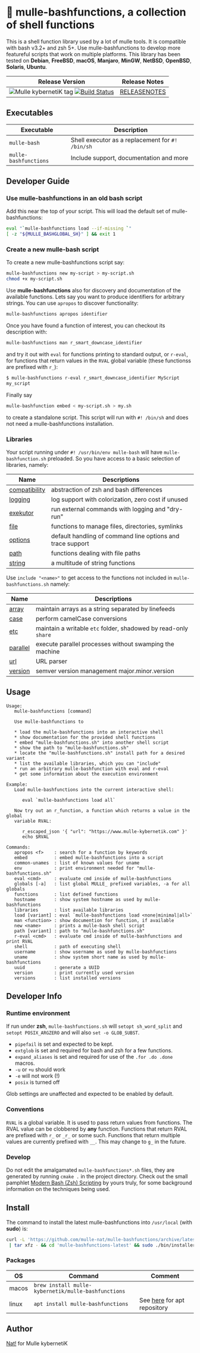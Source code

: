 # 🥊 mulle-bashfunctions, a collection of shell functions

This is a shell function library used by a lot of mulle tools. It is
compatible with bash v3.2+ and zsh 5+. Use mulle-bashfunctions to develop more
featureful scripts that work on multiple platforms. This library has been
tested on **Debian**, **FreeBSD**, **macOS**, **Manjaro**, **MinGW**,
**NetBSD**, **OpenBSD**, **Solaris**, **Ubuntu**.

| Release Version                                       | Release Notes
|-------------------------------------------------------|--------------
| ![Mulle kybernetiK tag](https://img.shields.io/github/tag/mulle-nat/mulle-bashfunctions.svg?branch=release) [![Build Status](https://github.com/mulle-nat/mulle-bashfunctions/workflows/CI/badge.svg?branch=release)](//github.com/mulle-nat/mulle-bashfunctions/actions) | [RELEASENOTES](RELEASENOTES.md) |

## Executables

| Executable            | Description
|-----------------------|--------------------------------
| `mulle-bash`          | Shell executor as a replacement for `#! /bin/sh`
| `mulle-bashfunctions` | Include support, documentation and more


## Developer Guide

### Use mulle-bashfunctions in an old bash script

Add this near the top of your script. This will load the default set of
mulle-bashfunctions:


``` bash
eval "`mulle-bashfunctions load --if-missing `"
[ -z "${MULLE_BASHGLOBAL_SH}" ] && exit 1
```

### Create a new mulle-bash script

To create a new mulle-bashfunctions script say:

``` sh
mulle-bashfunctions new my-script > my-script.sh
chmod +x my-script.sh
```

Use **mulle-bashfunctions** also for discovery and documentation of the
available functions. Lets say you want to produce identifiers
for arbitrary strings. You can use `apropos` to discover functionality:

``` sh
mulle-bashfunctions apropos identifier
```

Once you have found a function of interest, you can checkout its description
with:


``` sh
mulle-bashfunctions man r_smart_downcase_identifier
```
and try it out with `eval` for functions printing to standard output,
or `r-eval`, for functions that return values in the `RVAL` global variable
(these functionss are prefixed with `r_`):


``` sh
$ mulle-bashfunctions r-eval r_smart_downcase_identifier MyScript
my_script
```

Finally say

```sh
mulle-bashfunction embed < my-script.sh > my.sh
```

to create a standalone script. This script will run with `#! /bin/sh` and does
not need a mulle-bashfunctions installation.


### Libraries

Your script running under `#! /usr/bin/env mulle-bash` will have
`mulle-bashfunction.sh` preloaded. So you have access to a basic selection
of libraries, namely:


| Name                                        | Descriptions                                        |
|---------------------------------------------|-----------------------------------------------------|
| [compatibility](src/mulle-compatibility.sh) | abstraction of zsh and bash differences             |
| [logging](src/mulle-logging.sh)             | log support with colorization, zero cost if unused  |
| [exekutor](src/mulle-exekutor.sh)           | run external commands with logging and "dry-run"    |
| [file](src/mulle-file.sh)                   | functions to manage files, directories, symlinks    |
| [options](src/mulle-options.sh)             | default handling of command line options and trace support |
| [path](src/mulle-path.sh)                   | functions dealing with file paths                   |
| [string](src/mulle-string.sh)               | a multitude of string functions                     |


Use `include "<name>"` to get access to the functions not included in
`mulle-bashfunctions.sh` namely:

| Name                              | Descriptions                                                    |
|-----------------------------------|-----------------------------------------------------------------|
| [array](src/mulle-array.sh)       | maintain arrays as a string separated by linefeeds              |
| [case](src/mulle-case.sh)         | perform camelCase conversions                                   |
| [etc](src/mulle-etc.sh)           | maintain a writable `etc` folder, shadowed by read-only `share` |
| [parallel](src/mulle-parallel.sh) | execute parallel processes without swamping the machine         |
| [url](src/mulle-url.sh)           | URL parser                                                      |
| [version](src/mulle-version.sh)   | semver version management major.minor.version                   |


## Usage

```
Usage:
   mulle-bashfunctions [command]

   Use mulle-bashfunctions to

   * load the mulle-bashfunctions into an interactive shell
   * show documentation for the provided shell functions
   * embed "mulle-bashfunctions.sh" into another shell script
   * show the path to "mulle-bashfunctions.sh"
   * locate the "mulle-bashfunctions.sh" install path for a desired variant
   * list the available libraries, which you can "include"
   * run an arbitrary mulle-bashfunction with eval and r-eval
   * get some information about the execution environment

Example:
   Load mulle-bashfunctions into the current interactive shell:

      eval `mulle-bashfunctions load all`

   Now try out an r_function, a function which returns a value in the global
   variable RVAL:

      r_escaped_json '{ "url": "https://www.mulle-kybernetik.com" }'
      echo $RVAL

Commands:
   apropos <f>    : search for a function by keywords
   embed          : embed mulle-bashfunctions into a script
   common-unames  : list of known values for uname
   env            : print environment needed for "mulle-bashfunctions.sh"
   eval <cmd>     : evaluate cmd inside of mulle-bashfunctions
   globals [-a]   : list global MULLE_ prefixed variables, -a for all globals
   functions      : list defined functions
   hostname       : show system hostname as used by mulle-bashfunctions
   libraries      : list available libraries
   load [variant] : eval `mulle-bashfunctions load <none|minimal|all>`
   man <function> : show documention for function, if available
   new <name>     : prints a mulle-bash shell script
   path [variant] : path to "mulle-bashfunctions.sh"
   r-eval <cmd>   : evaluate cmd inside of mulle-bashfunctions and print RVAL
   shell          : path of executing shell
   username       : show username as used by mulle-bashfunctions
   uname          : show system short name as used by mulle-bashfunctions
   uuid           : generate a UUID
   version        : print currently used version
   versions       : list installed versions

```



## Developer Info

### Runtime environment

If run under **zsh**, `mulle-bashfunctions.sh` will `setopt sh_word_split`
and `setopt POSIX_ARGZERO` and will also `set -o GLOB_SUBST`.

* `pipefail` is set and expected to be kept.
* `extglob` is set and required for bash and zsh for a few functions.
* `expand_aliases` is set and required for use of the `.for .do .done` macros.
* `-u` or `+u` should work
* `-e` will not work (!)
* `posix` is turned off

Glob settings are unaffected and expected to be enabled by default.

### Conventions

`RVAL` is a global variable. It is used to pass return values from functions.
The RVAL value can be clobbered by **any** function. Functions that return RVAL
are prefixed with `r_` or `_r_` or some such. Functions that return multiple
values are currently prefixed with `__`. This may change to `g_` in the
future.


### Develop

Do not edit the amalgamated `mulle-bashfunctions*.sh` files, they are generated
by running `cmake .` in the project directory.
Check out the small pamphlet [Modern Bash (Zsh) Scripting](https://www.mulle-kybernetik.com/modern-bash-scripting)
by yours truly, for some background information on the techniques being used.








## Install

The command to install the latest mulle-bashfunctions into `/usr/local` (with **sudo**) is:

``` bash
curl -L 'https://github.com/mulle-nat/mulle-bashfunctions/archive/latest.tar.gz' \
 | tar xfz - && cd 'mulle-bashfunctions-latest' && sudo ./bin/installer /usr/local
```

### Packages

| OS    | Command                            | Comment
|-------|------------------------------------|-------------------------
| macos | `brew install mulle-kybernetik/mulle-bashfunctions` | 
| linux | `apt install mulle-bashfunctions` | See [here](https://github.com/mulle-sde/mulle-sde-developer#debian-mulle-kybernetik-repository) for apt repository


## Author

[Nat!](https://mulle-kybernetik.com/weblog) for Mulle kybernetiK


